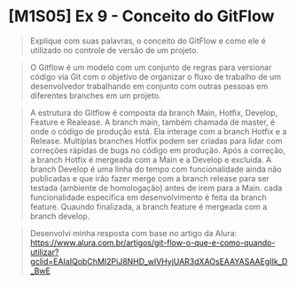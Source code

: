 # [M1S05] Ex 9 - Conceito do GitFlow

> Explique com suas palavras, o conceito do GitFlow e como ele é utilizado no controle de versão de um projeto.

> O Gitflow é um modelo com um conjunto de regras para versionar código via Git com o objetivo de organizar o fluxo de trabalho de um desenvolvedor trabalhando em conjunto com outras pessoas em diferentes branches em um projeto.

> A estrutura do Gitflow é composta da branch Main, Hotfix, Develop, Feature e Realease. A branch main, também chamada de master, é onde o código de produção está. Ela interage com a branch Hotfix e a Release. Multiplas branches Hotfix podem ser criadas para lidar com correções rápidas de bugs no código em produção. Após a correção, a branch Hotfix é mergeada com a Main e a Develop e excluida. A  branch Develop é uma linha do tempo com funcionalidade ainda não publicadas e que irão fazer merge com a branch release para ser testada (ambiente de homologação) antes de irem para a Main. cada funcionalidade específica em desenvolvimento é feita da branch feature. Quaundo finalizada, a branch feature é mergeada com a branch develop.

> Desenvolvi minha resposta com base no artigo da Alura: https://www.alura.com.br/artigos/git-flow-o-que-e-como-quando-utilizar?gclid=EAIaIQobChMI2PiJ8NHD_wIVHyjUAR3dXAOsEAAYASAAEgIIk_D_BwE 